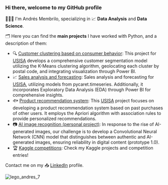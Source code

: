 ### Hi there, welcome to my GitHub profile

👨🏽‍💻 I'm Andrés Membrilo, specializing in 📈 **Data Analysis** and **Data Science**. 

🗂 Here you can find the **main projects** I have worked with Python, and a description of them:

* 🔍 [Customer clustering based on consumer behavior](https://github.com/AndresMembrillo/proyecto-usisa/tree/main/segmentacion%20clientes): This project for [USISA](https://www.usisa.com/) develops a comprehensive customer segmentation model utilizing the K-Means clustering algorithm, geolocating each cluster by postal code, and integrating visualization through Power BI.
* 📈 [Sales analysis and forecasting](https://github.com/AndresMembrillo/proyecto-usisa/tree/main/predicci%C3%B3n%20ventas): Sales analysis and forecasting for [USISA](https://www.usisa.com/), utilizing models from pycaret.timeseries. Additionally, it incorporates Exploratory Data Analysis (EDA) through Power BI for comprehensive insights.
* 🐟 [Product recommendation system](https://github.com/AndresMembrillo/proyecto-usisa/tree/main/sistema%20%20recomendacion%20productos): This [USISA](https://www.usisa.com/) project focuses on developing a product recommendation system based on past purchases of other users. It employs the Apriori algorithm with association rules to provide personalized recommendations.
* 📷   [AI image recognition (personal project)](https://github.com/AndresMembrillo/AI_image_recognition#AI): In response to the rise of AI-generated images, our challenge is to develop a Convolutional Neural Network (CNN) model that distinguishes between authentic and AI-generated images, ensuring reliability in digital content (prototype 1.0).
* 🏆 [Kaggle competitions](https://github.com/AndresMembrillo/kaggle-competitions/tree/main/Kaggle%20competitions): Check my Kaggle projects and competition entries!

Contact me on my 📥 [LinkedIn](https://www.linkedin.com/in/andresmembrillo/?locale=en_US) profile.

![lego_andres_7](https://github.com/AndresMembrillo/AndresMembrillo/assets/145653361/bf8537b5-8bc9-48df-b2f9-eeae3fad9583)
